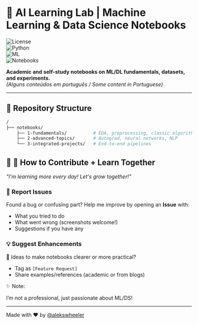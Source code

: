 # 🧠 AI Learning Lab | Machine Learning & Data Science Notebooks  

![License](https://img.shields.io/badge/License-MIT-blue.svg)  
![Python](https://img.shields.io/badge/Python-3.8%2B-3776AB?logo=python&logoColor=white)  
![ML](https://img.shields.io/badge/Machine%20Learning-Scikit%20Learn%20%7C%20TensorFlow%20%7C%20PyTorch-FF6F00?logo=scikit-learn)  
![Notebooks](https://img.shields.io/badge/Notebooks-Jupyter%20%7C%20Colab-F37626?logo=jupyter)  

**Academic and self-study notebooks on ML/DL fundamentals, datasets, and experiments.**  
*(Alguns conteúdos em português / Some content in Portuguese)*  

---

## 📂 Repository Structure  
```bash
/
├── notebooks/  
    ├── 1-fundamentals/          # EDA, preprocessing, classic algorithms  
    ├── 2-advanced-topics/       # Autograd, neural networks, NLP  
    └── 3-integrated-projects/   # End-to-end pipelines  

```

## 🤝 🌱 How to Contribute + Learn Together  

*"I'm learning more every day! Let's grow together!"*  

### 🐞 **Report Issues**  
Found a bug or confusing part? Help me improve by opening an **Issue** with:  
- What you tried to do  
- What went wrong (screenshots welcome!)  
- Suggestions if you have any  

### 💡 **Suggest Enhancements**  
💬 Ideas to make notebooks clearer or more practical?  
- Tag as `[Feature Request]`  
- Share examples/references (academic or from blogs)

✨ Note:

I’m not a professional, just passionate about ML/DS!

---

Made with ❤️ by [@alekswheeler](https://alekswheeler.github.io/portfolio/)
